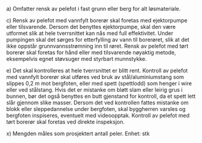 a) Omfatter rensk av pelefot i fast grunn eller berg for alt løsmateriale.

c) Rensk av pelefot med vannfylt borerør skal foretas med ejektorpumpe eller tilsvarende. Dersom det benyttes ejektorpumpe, skal den være utformet slik at hele tverrsnittet kan nås med full effektivitet. Under pumpingen skal det sørges for etterfylling av vann til borerøret, slik at det ikke oppstår grunnvannsstrømning inn til røret.
Rensk av pelefot med tørt borerør skal foretas for hånd eller med tilsvarende nøyaktig metode, eksempelvis egnet støvsuger med styrbart munnstykke.

e) Det skal kontrolleres at hele tverrsnittet er blitt rent.
Kontroll av pelefot med vannfylt borerør skal utføres ved bruk av stål/aluminiumstang som slippes 0,2 m mot bergfoten, eller med spett (spettlodd) som henger i wire eller ved stålstang. Hvis det er mistanke om bløtt slam eller leirig grus i bunnen, bør det også benyttes en butt gjenstand for kontroll, da et spett lett slår gjennom slike masser.
Dersom det ved kontrollen fattes mistanke om blokk eller sleppedannelse under bergfoten, skal byggherren varsles og bergfoten inspiseres, eventuelt med videoopptak.
Kontroll av pelefot med tørt borerør skal foretas ved direkte inspeksjon.

x) Mengden måles som prosjektert antall peler. Enhet: stk

